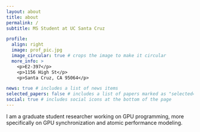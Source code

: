 ```yaml
---
layout: about
title: about
permalink: /
subtitle: MS Student at UC Santa Cruz

profile:
  align: right
  image: prof_pic.jpg
  image_circular: true # crops the image to make it circular
  more_info: >
    <p>E2-397</p>
    <p>1156 High St</p>
    <p>Santa Cruz, CA 95064</p>

news: true # includes a list of news items
selected_papers: false # includes a list of papers marked as "selected={true}"
social: true # includes social icons at the bottom of the page
---
```


I am a graduate student researcher working on GPU programming, more specifically on GPU synchronization and atomic performance modeling.

